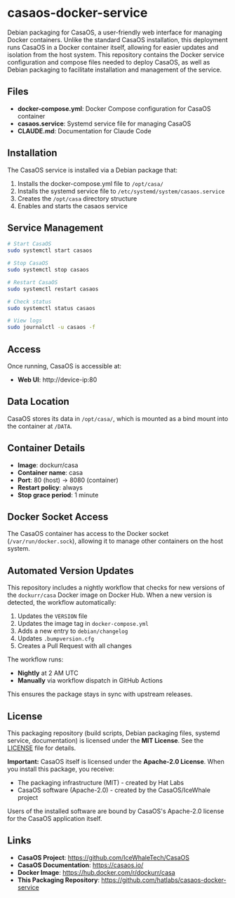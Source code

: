 # casaos-docker-service

Debian packaging for CasaOS, a user-friendly web interface for managing Docker containers. Unlike the standard CasaOS installation, this deployment runs CasaOS in a Docker container itself, allowing for easier updates and isolation from the host system. This repository contains the Docker service configuration and compose files needed to deploy CasaOS, as well as Debian packaging to facilitate installation and management of the service.

## Files

- **docker-compose.yml**: Docker Compose configuration for CasaOS container
- **casaos.service**: Systemd service file for managing CasaOS
- **CLAUDE.md**: Documentation for Claude Code

## Installation

The CasaOS service is installed via a Debian package that:
1. Installs the docker-compose.yml file to `/opt/casa/`
2. Installs the systemd service file to `/etc/systemd/system/casaos.service`
3. Creates the `/opt/casa` directory structure
4. Enables and starts the casaos service

## Service Management

```bash
# Start CasaOS
sudo systemctl start casaos

# Stop CasaOS
sudo systemctl stop casaos

# Restart CasaOS
sudo systemctl restart casaos

# Check status
sudo systemctl status casaos

# View logs
sudo journalctl -u casaos -f
```

## Access

Once running, CasaOS is accessible at:
- **Web UI**: http://device-ip:80

## Data Location

CasaOS stores its data in `/opt/casa/`, which is mounted as a bind mount into the container at `/DATA`.

## Container Details

- **Image**: dockurr/casa
- **Container name**: casa
- **Port**: 80 (host) → 8080 (container)
- **Restart policy**: always
- **Stop grace period**: 1 minute

## Docker Socket Access

The CasaOS container has access to the Docker socket (`/var/run/docker.sock`), allowing it to manage other containers on the host system.

## Automated Version Updates

This repository includes a nightly workflow that checks for new versions of the `dockurr/casa` Docker image on Docker Hub. When a new version is detected, the workflow automatically:

1. Updates the `VERSION` file
2. Updates the image tag in `docker-compose.yml`
3. Adds a new entry to `debian/changelog`
4. Updates `.bumpversion.cfg`
5. Creates a Pull Request with all changes

The workflow runs:
- **Nightly** at 2 AM UTC
- **Manually** via workflow dispatch in GitHub Actions

This ensures the package stays in sync with upstream releases.

## License

This packaging repository (build scripts, Debian packaging files, systemd service, documentation) is licensed under the **MIT License**. See the [LICENSE](LICENSE) file for details.

**Important:** CasaOS itself is licensed under the **Apache-2.0 License**. When you install this package, you receive:
- The packaging infrastructure (MIT) - created by Hat Labs
- CasaOS software (Apache-2.0) - created by the CasaOS/IceWhale project

Users of the installed software are bound by CasaOS's Apache-2.0 license for the CasaOS application itself.

## Links

- **CasaOS Project**: https://github.com/IceWhaleTech/CasaOS
- **CasaOS Documentation**: https://casaos.io/
- **Docker Image**: https://hub.docker.com/r/dockurr/casa
- **This Packaging Repository**: https://github.com/hatlabs/casaos-docker-service
